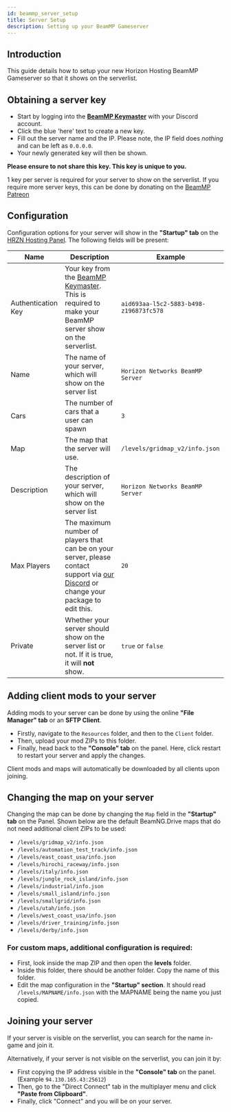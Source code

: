 ```yaml
---
id: beammp_server_setup
title: Server Setup
description: Setting up your BeamMP Gameserver
---
```


## Introduction
This guide details how to setup your new Horizon Hosting BeamMP Gameserver so that it shows on the serverlist. 

## Obtaining a server key
* Start by logging into the **[BeamMP Keymaster](https://beammp.com/k/keys)** with your Discord account.
* Click the blue 'here' text to create a new key. 
* Fill out the server name and the IP. Please note, the IP field does *nothing* and can be left as `0.0.0.0`.
* Your newly generated key will then be shown.

**Please ensure to not share this key. This key is unique to you.**

1 key per server is required for your server to show on the serverlist. If you require more server keys, this can be done by donating on the [BeamMP Patreon](https://patreon.com/BeamMP)

## Configuration
Configuration options for your server will show in the **"Startup" tab** on the [HRZN Hosting Panel](https://hrzn.link/panel). The following fields will be present:

|Name | Description | Example |
|-----|-------------|---------|
| Authentication Key | Your key from the [BeamMP Keymaster](https://beammp.com/k/keys). This is required to make your BeamMP server show on the serverlist. | `aid693aa-l5c2-5883-b498-z196873fc578` |
| Name | The name of your server, which will show on the server list | `Horizon Networks BeamMP Server` |
| Cars | The number of cars that a user can spawn | `3` |
| Map | The map that the server will use. | `/levels/gridmap_v2/info.json`
| Description | The description of your server, which will show on the server list | `Horizon Networks BeamMP Server` |
| Max Players | The maximum number of players that can be on your server, please contact support via [our Discord](https://hrzn.link/discord) or change your package to edit this. | `20` |
| Private | Whether your server should show on the server list or not. If it is true, it will **not** show. | `true` or `false` |

## Adding client mods to your server
Adding mods to your server can be done by using the online **"File Manager" tab** or an **SFTP Client**.  
* Firstly, navigate to the `Resources` folder, and then to the `Client` folder. 
* Then, upload your mod ZIPs to this folder.
* Finally, head back to the **"Console" tab** on the panel. Here, click restart to restart your server and apply the changes.

Client mods and maps will automatically be downloaded by all clients upon joining. 

## Changing the map on your server
Changing the map can be done by changing the `Map` field in the **"Startup" tab** on the Panel. Shown below are the default BeamNG.Drive maps that do not need additional client ZIPs to be used:
* `/levels/gridmap_v2/info.json`
* `/levels/automation_test_track/info.json`
* `/levels/east_coast_usa/info.json`
* `/levels/hirochi_raceway/info.json`
* `/levels/italy/info.json`
* `/levels/jungle_rock_island/info.json`
* `/levels/industrial/info.json`
* `/levels/small_island/info.json`
* `/levels/smallgrid/info.json`
* `/levels/utah/info.json`
* `/levels/west_coast_usa/info.json`
* `/levels/driver_training/info.json`
* `/levels/derby/info.json`

### For custom maps, additional configuration is required:
* First, look inside the map ZIP and then open the **levels** folder.
* Inside this folder, there should be another folder. Copy the name of this folder.
* Edit the map configuration in the **"Startup" section**. It should read `/levels/MAPNAME/info.json` with the MAPNAME being the name you just copied.

## Joining your server

If your server is visible on the serverlist, you can search for the name in-game and join it. 

Alternatively, if your server is not visible on the serverlist, you can join it by: 
* First copying the IP address visible in the **"Console" tab** on the panel. (Example `94.130.165.43:25612`)
* Then, go to the "Direct Connect" tab in the multiplayer menu and click **"Paste from Clipboard"**. 
* Finally, click "Connect" and you will be on your server.
